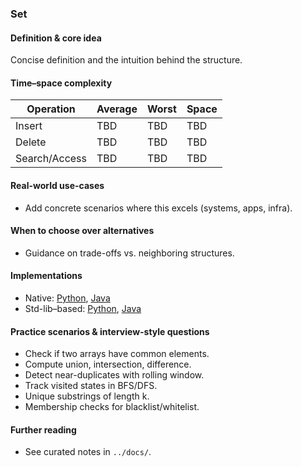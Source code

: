 ### Set

#### Definition & core idea
Concise definition and the intuition behind the structure.

#### Time–space complexity
| Operation | Average | Worst | Space |
|---|---|---|---|
| Insert | TBD | TBD | TBD |
| Delete | TBD | TBD | TBD |
| Search/Access | TBD | TBD | TBD |

#### Real-world use-cases
- Add concrete scenarios where this excels (systems, apps, infra).

#### When to choose over alternatives
- Guidance on trade-offs vs. neighboring structures.

#### Implementations
- Native: [Python](../python/native/set.py), [Java](../java/native/Set.java)
- Std-lib–based: [Python](../python/stdlib/set_std.py), [Java](../java/stdlib/SetStd.java)

#### Practice scenarios & interview-style questions
- Check if two arrays have common elements.
- Compute union, intersection, difference.
- Detect near-duplicates with rolling window.
- Track visited states in BFS/DFS.
- Unique substrings of length k.
- Membership checks for blacklist/whitelist.

#### Further reading
- See curated notes in `../docs/`.
